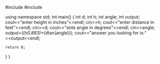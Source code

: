#include <iostream>
#include <cmath>


using namespace std;
int main() {
int d;
int h;
int angle;
int output;
cout<<"enter height in inches"<<endl;
cin>>h;
cout<<"enter distance in feet"<<endl;
cin>>d;
cout<<"ente angle in degrees"<<endl;
cin>>angle;
output=((h*0.883)+(d*tan(angle)));
cout<<"answer you looking for is:"<<output<<endl;

    return 0;
}
}
<!---
pfesesanani/pfesesanani is a ✨ special ✨ repository because its `README.md` (this file) appears on your GitHub profile.
You can click the Preview link to take a look at your changes.
--->
